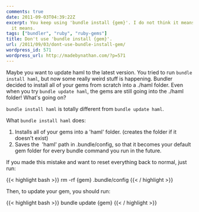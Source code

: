 ```yaml
---
comments: true
date: 2011-09-03T04:39:22Z
excerpt: You keep using 'bundle install {gem}'. I do not think it means what you think
  it means.
tags: ["bundler", "ruby", "ruby-gems"]
title: Don't use 'bundle install {gem}'.
url: /2011/09/03/dont-use-bundle-install-gem/
wordpress_id: 571
wordpress_url: http://madebynathan.com/?p=571
---
```


Maybe you want to update haml to the latest version. You tried to run <code>bundle install haml</code>, but now some really weird stuff is happening. Bundler decided to install all of your gems from scratch into a ./haml folder. Even when you try <code>bundle update haml</code>, the gems are still going into the ./haml folder! What's going on?

<code>bundle install haml</code> is totally different from <code>bundle update haml</code>.

What <code>bundle install haml</code> does:
<ol>
	<li>Installs all of your gems into a 'haml' folder. (creates the folder if it doesn't exist)</li>
	<li>Saves the  'haml' path in .bundle/config, so that it becomes your default gem folder for every bundle command you run in the future.</li>
</ol>

If you made this mistake and want to reset everything back to normal, just run:

{{< highlight bash >}}
rm -rf {gem} .bundle/config
{{< / highlight >}}


Then, to update your gem, you should run:

{{< highlight bash >}}
bundle update {gem}
{{< / highlight >}}

